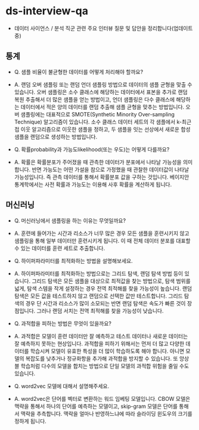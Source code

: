 ﻿# ds-interview-qa
    
- 데이터 사이언스 / 분석 직군 관련 주요 인터뷰 질문 및 답안을 정리합니다(업데이트 중)
             
## 통계     
* Q. 샘플 비율이 불균형한 데이터를 어떻게 처리해야 할까요?
* A. 랜덤 오버 샘플링 또는 랜덤 언더 샘플링 방법으로 데이터의 샘플 균형을 맞출 수 있습니다. 오버 샘플링은 소수 클래스에 해당하는 데이터에서 표본을 추가로 랜덤 복원 추출해서 더 많은 샘플을 얻는 방법이고, 언더 샘플링은 다수 클래스에 해당하는 데이터에서 적은 양의 데이터를 랜덤 추출해 샘플 균형을 맞추는 방법입니다. 오버 샘플링에는 대표적으로 SMOTE(Synthetic Minority Over-sampling Technique) 알고리즘이 있습니다. 소수 클래스 데이터 세트의 각 샘플에서 k-최근접 이웃 알고리즘으로 이웃한 샘플을 정하고, 두 샘플을 잇는 선상에서 새로운 합성 샘플을 랜덤으로 생성하는 방법입니다.
          
* Q. 확률probability과 가능도likelihood(또는 우도)는 어떻게 다를까요?
* A. 확률은 확률분포가 주어졌을 때 관측한 데이터가 분포에서 나타날 가능성을 의미합니다. 반면 가능도는 어떤 가설을 참으로 가정했을 때 관찰한 데이터값이 나타날 가능성입니다. 즉 관측 데이터를 통해서 확률분포 값을 구하는 것입니다. 베이지안 통계학에서는 사전 확률과 가능도는 이용해 사후 확률을 계산하게 됩니다.
          

## 머신러닝
* Q. 머신러닝에서 샘플링을 하는 이유는 무엇일까요?
* A. 훈련에 들어가는 시간과 리소스가 너무 많은 경우 모든 샘플을 훈련시키지 않고 샘플링을 통해 일부 데이터만 훈련시키게 됩니다. 이 때 전체 데이터 분포를 대표할 수 있는 데이터를 훈련 세트로 추출합니다. 
            
* Q. 하이퍼파라미터를 최적화하는 방법을 설명해보세요.
* A. 하이퍼파라미터를 최적화하는 방법으로는 그리드 탐색, 랜덤 탐색 방법 등이 있습니다. 그리드 탐색은 모든 샘플을 대상으로 최적값을 찾는 방법으로, 탐색 범위를 넓게, 탐색 스템을 작게 설정하는 경우 전역 최적해를 찾을 가능성이 높습니다. 랜덤 탐색은 모든 값을 테스트하지 않고 랜덤으로 선택한 값만 테스트합니다. 그리드 탐색의 경우 단 시간과 리소스가 많이 소모되는 반면 랜덤 탐색은 속도가 빠른 것이 장점입니다. 그러나 랜덤 서치는 전역 최적해를 찾을 가능성이 낮습니다.
                    
* Q. 과적합을 피하는 방법은 무엇이 있을까요?
* A.  과적합은 모델이 훈련 데이터만 잘 예측하고 테스트 데이터나 새로운 데이터는 잘 예측하지 못하는 현상입니다. 과적합을 피하기 위해서는 먼저 더 많고 다양한 데이터를 학습시켜 모델이 유효한 특성을 더 많이 학습하도록 해야 합니다. 아니면 모델의 복잡도를 낮추거나 정규화항을 추가해 과적합을 방지할 수 있습니다. 또 앙상블 학습처럼 다수의 모델을 합치는 방법으로 단일 모델의 과적합 위험을 줄일 수도 있습니다.
        
* Q. word2vec 모델에 대해서 설명해주세요.
* A. word2vec은 단어를 벡터로 변환하는 워드 임베팅 모델입니다. CBOW 모델은 맥략을 통해서 하나의 단어를 예측하는 모델이고, skip-gram 모델은 단어를 통해서 맥락을 추측합니다. 맥락을 얼마나 반영하느냐에 따라 슬라이딩 윈도우의 크기를 정하게 됩니다. 
